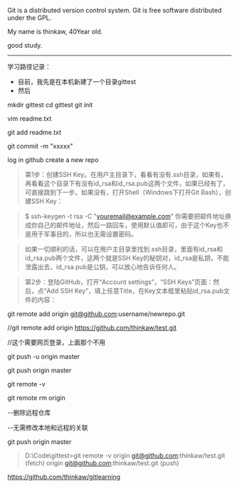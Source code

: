 Git is a distributed version control system.
Git is free software distributed under the GPL.

My name is thinkaw, 40Year old.

good study.

---

学习路径记录：
- 目前，我先是在本机新建了一个目录gittest
- 然后

mkdir gittest
cd gittest
git init

vim readme.txt

git add readme.txt

git commit -m "xxxxx"

log in github
create a new repo

> 第1步：创建SSH Key。在用户主目录下，看看有没有.ssh目录，如果有，再看看这个目录下有没有id_rsa和id_rsa.pub这两个文件，如果已经有了，可直接跳到下一步。如果没有，打开Shell（Windows下打开Git Bash），创建SSH Key：

> $ ssh-keygen -t rsa -C "youremail@example.com"
> 你需要把邮件地址换成你自己的邮件地址，然后一路回车，使用默认值即可，由于这个Key也不是用于军事目的，所以也无需设置密码。

> 如果一切顺利的话，可以在用户主目录里找到.ssh目录，里面有id_rsa和id_rsa.pub两个文件，这两个就是SSH Key的秘钥对，id_rsa是私钥，不能泄露出去，id_rsa.pub是公钥，可以放心地告诉任何人。

> 第2步：登陆GitHub，打开“Account settings”，“SSH Keys”页面：然后，点“Add SSH Key”，填上任意Title，在Key文本框里粘贴id_rsa.pub文件的内容：



git remote add origin git@github.com:username/newrepo.git

//git remote add origin https://github.com/thinkaw/test.git

//这个需要网页登录，上面那个不用

git push -u origin master

git push origin master

git remote -v

git remote rm origin


--删除远程仓库

--无需修改本地和远程的关联

git push origin master

> D:\Code\gittest>git remote -v
> origin  git@github.com:thinkaw/test.git (fetch)
> origin  git@github.com:thinkaw/test.git (push)

https://github.com/thinkaw/gitlearning

